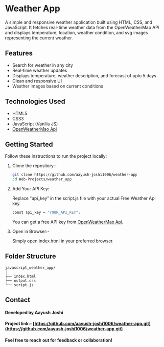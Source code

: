 # Weather App

A simple and responsive weather application built using HTML, CSS, and JavaScript. It fetches real-time weather data from the OpenWeatherMap API and displays temperature, location, weather condition, and svg images representing the current weather.

## Features

* Search for weather in any city
* Real-time weather updates
* Displays temperature, weather description, and forecast of upto 5 days
* Clean and responsive UI
* Weather images based on current conditions

## Technologies Used

* HTML5  
* CSS3  
* JavaScript (Vanilla JS)  
* [OpenWeatherMao Api](https://openweathermap.org/api/one-call-3)

## Getting Started

Follow these instructions to run the project locally:

1. Clone the repository:-

    ```bash
    git clone https://github.com/aayush-joshi1006/weather-app
    cd Web-Projects/weather_app
    ```

2. Add Your API Key:-

    Replace "api_key" in the script.js file with your actual Free Weather Api key.

    ```bash
    const api_key = "YOUR_API_KEY";
    ```

    You can get a free API key from [OpenWeatherMao Api](https://openweathermap.org/api/one-call-3).

3. Open in Browser:-

    Simply open index.html in your preferred browser.

## Folder Structure

```
javascript_weather_app/
│
├── index.html
├── output.css
└── script.js
```

## Contact

#### Developed by Aayush Joshi

#### Project link:- [https://github.com/aayush-joshi1006/weather-app.git](https://github.com/aayush-joshi1006/weather-app.git)

#### Feel free to reach out for feedback or collaboration!